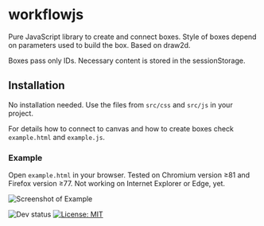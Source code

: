# workflowjs
Pure JavaScript library to create and connect boxes. Style of boxes depend on parameters used to build the box.
Based on draw2d.

Boxes pass only IDs. Necessary content is stored in the sessionStorage.

## Installation
No installation needed.
Use the files from `src/css` and `src/js` in your project.

For details how to connect to canvas and how to create boxes check `example.html` and `example.js`.

### Example
Open `example.html` in your browser.
Tested on Chromium version &#8805;81  and Firefox version &#8805;77.
Not working on Internet Explorer or Edge, yet.

![Screenshot of Example](https://repository-images.githubusercontent.com/272442666/a5a2da80-b49d-11ea-9f66-ff83b10e7da5)


![Dev status](https://img.shields.io/badge/development%20status-2%20--%20Pre--alpha-orange)
[![License: MIT](https://img.shields.io/badge/License-MIT-green.svg)](https://opensource.org/licenses/MIT)
